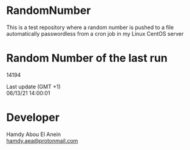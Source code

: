 # RandomNumber    
This is a test repository where a random number is pushed to a file automatically passwordless from a cron job in my Linux CentOS server    
# Random Number of the last run   
14194
      
Last update (GMT +1)    
06/13/21 14:00:01
# Developer    
Hamdy Abou El Anein   
hamdy.aea@protonmail.com
